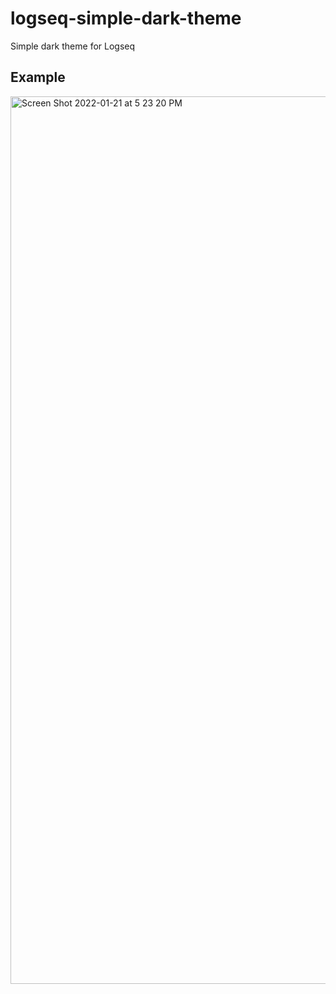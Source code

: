 # logseq-simple-dark-theme
Simple dark theme for Logseq

## Example
<img width="1420" alt="Screen Shot 2022-01-21 at 5 23 20 PM" src="https://user-images.githubusercontent.com/31774/150619176-77f68866-c90a-457c-96e3-673d755cb8d3.png">
